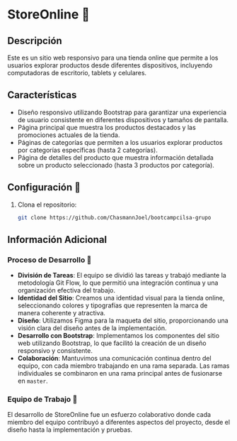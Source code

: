 # StoreOnline :shirt: 

## Descripción

Este es un sitio web responsivo para una tienda online que permite a los usuarios explorar productos desde diferentes dispositivos, incluyendo computadoras de escritorio, tablets y celulares.

## Características

- Diseño responsivo utilizando Bootstrap para garantizar una experiencia de usuario consistente en diferentes dispositivos y tamaños de pantalla.
- Página principal que muestra los productos destacados y las promociones actuales de la tienda.
- Páginas de categorías que permiten a los usuarios explorar productos por categorías específicas (hasta 2 categorías).
- Página de detalles del producto que muestra información detallada sobre un producto seleccionado (hasta 3 productos por categoría).

## Configuración 🔧

1. Clona el repositorio:
   ```bash
   git clone https://github.com/ChasmannJoel/bootcampcilsa-grupo
## Información Adicional

### Proceso de Desarrollo :rocket:

- **División de Tareas**: El equipo se dividió las tareas y trabajó mediante la metodología Git Flow, lo que permitió una integración continua y una organización efectiva del trabajo.
- **Identidad del Sitio**: Creamos una identidad visual para la tienda online, seleccionando colores y tipografías que representen la marca de manera coherente y atractiva.
- **Diseño**: Utilizamos Figma para la maqueta del sitio, proporcionando una visión clara del diseño antes de la implementación.
- **Desarrollo con Bootstrap**: Implementamos los componentes del sitio web utilizando Bootstrap, lo que facilitó la creación de un diseño responsivo y consistente.
- **Colaboración**: Mantuvimos una comunicación continua dentro del equipo, con cada miembro trabajando en una rama separada. Las ramas individuales se combinaron en una rama principal antes de fusionarse en `master`.

### Equipo de Trabajo :steam_locomotive:

El desarrollo de StoreOnline fue un esfuerzo colaborativo donde cada miembro del equipo contribuyó a diferentes aspectos del proyecto, desde el diseño hasta la implementación y pruebas.
